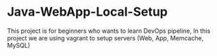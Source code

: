# Java-WebApp-Local-Setup
This project is for beginners who wants to learn DevOps pipeline, In this project we are using vagrant to setup servers (Web, App, Memcache, MySQL)
